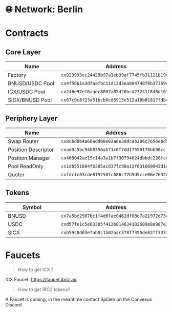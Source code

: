 # 🌐 Network: Berlin

# Contracts

## Core Layer 

| <div style="width:150px">Name</div> | Address                         |
|------------------------|----------------------------------------------|
| Factory                | `cx923993ec24429b97a1eb39af7745fb31121b1905` |
| BNUSD/USDC Pool        | `cx4f5661a3dfaafbc11d13d3ea80474870b37369ca` |
| ICX/USDC Pool          | `cx246e97ef6aaec8007a85426bcd27241f848d1678` |
| SICX/BNUSD Pool        | `cx67c9c8f23a51bcb0cd5915e512a10b81817fdb49` |


## Periphery Layer 

| <div style="width:150px">Name</div> | Address                         |
|------------------------|----------------------------------------------|
| Swap Router            | `cx8cbd8b4a66add08e02a8e3ddcab206c7656ebd56` |
| Position Descriptor    | `cxad0c5bc94b8356ab71c6f7dd17550170bb98ccfc` |
| Position Manager       | `cx468042ae19c14a3a1b7f30794024dbbdc220fce4` |
| Pool ReadOnly          | `cx1db551804fb385acd37fc90a13f631660043d1ea` |
| Quoter                 | `cxfdc1c03cde8f9758fc686c77b9d5cce06e7632ea` |


## Tokens 

| <div style="width:150px">Symbol</div> | Address       |
|--------|----------------------------------------------|
| BNUSD  | `cx7a5be2907bc1f4d6fae0462df08e7a21972d7347` |
| USDC   | `cxd57fe1c5e63385f412b814634102609e8a987e3a` |
| SICX   | `cxb59c0d63efab0c1b02aac378f7355de82ff33337` |


# Faucets

> How to get ICX ?

ICX Faucet: https://faucet.ibriz.ai/

> How to get IRC2 tokens? 

A Faucet is coming, in the meantime contact Spl3en on the Convexus Discord